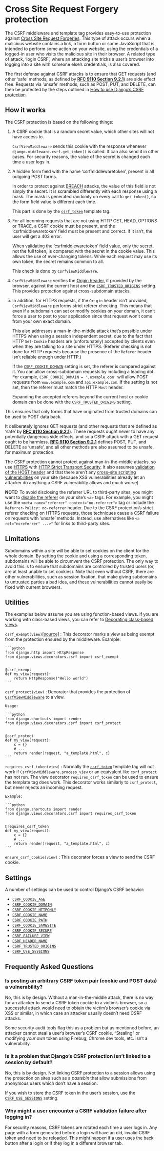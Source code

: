 # Cross Site Request Forgery protection

The CSRF middleware and template tag provides easy-to-use protection against
[Cross Site Request Forgeries](https://owasp.org/www-community/attacks/csrf#overview). This type of attack occurs when a malicious
website contains a link, a form button or some JavaScript that is intended to
perform some action on your website, using the credentials of a logged-in user
who visits the malicious site in their browser. A related type of attack,
‘login CSRF’, where an attacking site tricks a user’s browser into logging into
a site with someone else’s credentials, is also covered.

The first defense against CSRF attacks is to ensure that GET requests (and other
‘safe’ methods, as defined by [**RFC 9110 Section 9.2.1**](https://datatracker.ietf.org/doc/html/rfc9110.html#section-9.2.1)) are side effect free.
Requests via ‘unsafe’ methods, such as POST, PUT, and DELETE, can then be
protected by the steps outlined in [How to use Django’s CSRF protection](../howto/csrf.html#using-csrf).

## How it works

The CSRF protection is based on the following things:

1. A CSRF cookie that is a random secret value, which other sites will not have
   access to.

   `CsrfViewMiddleware` sends this cookie with the response whenever
   `django.middleware.csrf.get_token()` is called. It can also send it in
   other cases. For security reasons, the value of the secret is changed each
   time a user logs in.
2. A hidden form field with the name ‘csrfmiddlewaretoken’, present in all
   outgoing POST forms.

   In order to protect against [BREACH](https://www.breachattack.com/) attacks, the value of this field is
   not simply the secret. It is scrambled differently with each response using
   a mask. The mask is generated randomly on every call to `get_token()`, so
   the form field value is different each time.

   This part is done by the [`csrf_token`](templates/builtins.html#std-templatetag-csrf_token) template tag.
3. For all incoming requests that are not using HTTP GET, HEAD, OPTIONS or
   TRACE, a CSRF cookie must be present, and the ‘csrfmiddlewaretoken’ field
   must be present and correct. If it isn’t, the user will get a 403 error.

   When validating the ‘csrfmiddlewaretoken’ field value, only the secret,
   not the full token, is compared with the secret in the cookie value.
   This allows the use of ever-changing tokens. While each request may use its
   own token, the secret remains common to all.

   This check is done by `CsrfViewMiddleware`.
4. `CsrfViewMiddleware` verifies the [Origin header](https://developer.mozilla.org/en-US/docs/Web/HTTP/Headers/Origin), if provided by the
   browser, against the current host and the [`CSRF_TRUSTED_ORIGINS`](settings.html#std-setting-CSRF_TRUSTED_ORIGINS)
   setting. This provides protection against cross-subdomain attacks.
5. In addition, for HTTPS requests, if the `Origin` header isn’t provided,
   `CsrfViewMiddleware` performs strict referer checking. This means that
   even if a subdomain can set or modify cookies on your domain, it can’t force
   a user to post to your application since that request won’t come from your
   own exact domain.

   This also addresses a man-in-the-middle attack that’s possible under HTTPS
   when using a session independent secret, due to the fact that HTTP
   `Set-Cookie` headers are (unfortunately) accepted by clients even when
   they are talking to a site under HTTPS. (Referer checking is not done for
   HTTP requests because the presence of the `Referer` header isn’t reliable
   enough under HTTP.)

   If the [`CSRF_COOKIE_DOMAIN`](settings.html#std-setting-CSRF_COOKIE_DOMAIN) setting is set, the referer is compared
   against it. You can allow cross-subdomain requests by including a leading
   dot. For example, `CSRF_COOKIE_DOMAIN = '.example.com'` will allow POST
   requests from `www.example.com` and `api.example.com`. If the setting is
   not set, then the referer must match the HTTP `Host` header.

   Expanding the accepted referers beyond the current host or cookie domain can
   be done with the [`CSRF_TRUSTED_ORIGINS`](settings.html#std-setting-CSRF_TRUSTED_ORIGINS) setting.

This ensures that only forms that have originated from trusted domains can be
used to POST data back.

It deliberately ignores GET requests (and other requests that are defined as
‘safe’ by [**RFC 9110 Section 9.2.1**](https://datatracker.ietf.org/doc/html/rfc9110.html#section-9.2.1)). These requests ought never to have any
potentially dangerous side effects, and so a CSRF attack with a GET request
ought to be harmless. [**RFC 9110 Section 9.2.1**](https://datatracker.ietf.org/doc/html/rfc9110.html#section-9.2.1) defines POST, PUT, and DELETE
as ‘unsafe’, and all other methods are also assumed to be unsafe, for maximum
protection.

The CSRF protection cannot protect against man-in-the-middle attacks, so use
[HTTPS](../topics/security.html#security-recommendation-ssl) with
[HTTP Strict Transport Security](middleware.html#http-strict-transport-security). It also assumes [validation of
the HOST header](../topics/security.html#host-headers-virtual-hosting) and that there aren’t any
[cross-site scripting vulnerabilities](../topics/security.html#cross-site-scripting) on your site
(because XSS vulnerabilities already let an attacker do anything a CSRF
vulnerability allows and much worse).

**NOTE:**
To avoid disclosing the referrer URL to third-party sites, you might want
to [disable the referer](https://www.w3.org/TR/referrer-policy/#referrer-policy-delivery) on your site’s `<a>` tags. For example, you
might use the `<meta name="referrer" content="no-referrer">` tag or
include the `Referrer-Policy: no-referrer` header. Due to the CSRF
protection’s strict referer checking on HTTPS requests, those techniques
cause a CSRF failure on requests with ‘unsafe’ methods. Instead, use
alternatives like `<a rel="noreferrer" ...>"` for links to third-party
sites.

## Limitations

Subdomains within a site will be able to set cookies on the client for the whole
domain. By setting the cookie and using a corresponding token, subdomains will
be able to circumvent the CSRF protection. The only way to avoid this is to
ensure that subdomains are controlled by trusted users (or, are at least unable
to set cookies). Note that even without CSRF, there are other vulnerabilities,
such as session fixation, that make giving subdomains to untrusted parties a bad
idea, and these vulnerabilities cannot easily be fixed with current browsers.

## Utilities

The examples below assume you are using function-based views. If you
are working with class-based views, you can refer to [Decorating
class-based views](../topics/class-based-views/intro.html#id1).

`csrf_exempt(view)`[[source]](https://github.com/django/django/blob/stable/5.2.x/django/views/decorators/csrf.py#L51)
:   This decorator marks a view as being exempt from the protection ensured by
    the middleware. Example:

    ```python
    from django.http import HttpResponse
    from django.views.decorators.csrf import csrf_exempt


    @csrf_exempt
    def my_view(request):
        return HttpResponse("Hello world")
    ```

`csrf_protect(view)`
:   Decorator that provides the protection of
    [`CsrfViewMiddleware`](middleware.html#django.middleware.csrf.CsrfViewMiddleware) to a view.

    Usage:

    ```python
    from django.shortcuts import render
    from django.views.decorators.csrf import csrf_protect


    @csrf_protect
    def my_view(request):
        c = {}
        # ...
        return render(request, "a_template.html", c)
    ```

`requires_csrf_token(view)`
:   Normally the [`csrf_token`](templates/builtins.html#std-templatetag-csrf_token) template tag will not work if
    `CsrfViewMiddleware.process_view` or an equivalent like `csrf_protect`
    has not run. The view decorator `requires_csrf_token` can be used to
    ensure the template tag does work. This decorator works similarly to
    `csrf_protect`, but never rejects an incoming request.

    Example:

    ```python
    from django.shortcuts import render
    from django.views.decorators.csrf import requires_csrf_token


    @requires_csrf_token
    def my_view(request):
        c = {}
        # ...
        return render(request, "a_template.html", c)
    ```

`ensure_csrf_cookie(view)`
:   This decorator forces a view to send the CSRF cookie.

## Settings

A number of settings can be used to control Django’s CSRF behavior:

- [`CSRF_COOKIE_AGE`](settings.html#std-setting-CSRF_COOKIE_AGE)
- [`CSRF_COOKIE_DOMAIN`](settings.html#std-setting-CSRF_COOKIE_DOMAIN)
- [`CSRF_COOKIE_HTTPONLY`](settings.html#std-setting-CSRF_COOKIE_HTTPONLY)
- [`CSRF_COOKIE_NAME`](settings.html#std-setting-CSRF_COOKIE_NAME)
- [`CSRF_COOKIE_PATH`](settings.html#std-setting-CSRF_COOKIE_PATH)
- [`CSRF_COOKIE_SAMESITE`](settings.html#std-setting-CSRF_COOKIE_SAMESITE)
- [`CSRF_COOKIE_SECURE`](settings.html#std-setting-CSRF_COOKIE_SECURE)
- [`CSRF_FAILURE_VIEW`](settings.html#std-setting-CSRF_FAILURE_VIEW)
- [`CSRF_HEADER_NAME`](settings.html#std-setting-CSRF_HEADER_NAME)
- [`CSRF_TRUSTED_ORIGINS`](settings.html#std-setting-CSRF_TRUSTED_ORIGINS)
- [`CSRF_USE_SESSIONS`](settings.html#std-setting-CSRF_USE_SESSIONS)

## Frequently Asked Questions

### Is posting an arbitrary CSRF token pair (cookie and POST data) a vulnerability?

No, this is by design. Without a man-in-the-middle attack, there is no way for
an attacker to send a CSRF token cookie to a victim’s browser, so a successful
attack would need to obtain the victim’s browser’s cookie via XSS or similar,
in which case an attacker usually doesn’t need CSRF attacks.

Some security audit tools flag this as a problem but as mentioned before, an
attacker cannot steal a user’s browser’s CSRF cookie. “Stealing” or modifying
*your own* token using Firebug, Chrome dev tools, etc. isn’t a vulnerability.

### Is it a problem that Django’s CSRF protection isn’t linked to a session by default?

No, this is by design. Not linking CSRF protection to a session allows using
the protection on sites such as a *pastebin* that allow submissions from
anonymous users which don’t have a session.

If you wish to store the CSRF token in the user’s session, use the
[`CSRF_USE_SESSIONS`](settings.html#std-setting-CSRF_USE_SESSIONS) setting.

### Why might a user encounter a CSRF validation failure after logging in?

For security reasons, CSRF tokens are rotated each time a user logs in. Any
page with a form generated before a login will have an old, invalid CSRF token
and need to be reloaded. This might happen if a user uses the back button after
a login or if they log in a different browser tab.
